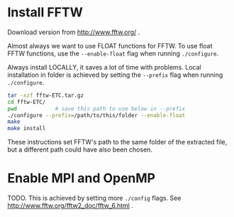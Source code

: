 # Install FFTW

Download version from http://www.fftw.org/ .

Almost always we want to use FLOAT functions for FFTW. To use float FFTW functions, use the `--enable-float` flag when running  `./configure`.

Always install LOCALLY, it saves a lot of time with problems. Local installation in folder is achieved by setting the 
`--prefix` flag when running `./configure`.
```sh
tar -xzf fftw-ETC.tar.gz
cd fftw-ETC/ 
pwd            # save this path to use below in --prefix
./configure --prefix=/path/to/this/folder --enable-float
make
make install
```
These instructions set FFTW's path to the same folder of the extracted file, but a different path could have also been chosen.

# Enable MPI and OpenMP

TODO. This is achieved by setting more `./config` flags. See http://www.fftw.org/fftw2_doc/fftw_6.html .
